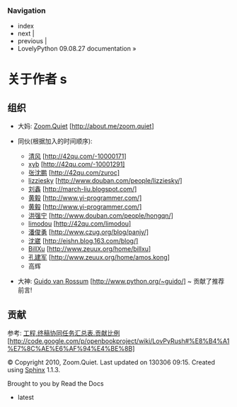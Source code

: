 ### Navigation

*   index
*   next |
*   previous |
*   LovelyPython 09.08.27 documentation »

# 关于作者 s

## 组织

*   大妈: [Zoom.Quiet](http://about.me/zoom.quiet) [http://about.me/zoom.quiet]

*   同伙(根据加入的时间顺序):

    *   [清风](http://42qu.com/-10000171) [http://42qu.com/-10000171]
    *   [xyb](http://42qu.com/-10001291) [http://42qu.com/-10001291]
    *   [张沈鹏](http://42qu.com/zuroc) [http://42qu.com/zuroc]
    *   [lizziesky](http://www.douban.com/people/lizziesky/) [http://www.douban.com/people/lizziesky/]
    *   [刘鑫](http://march-liu.blogspot.com/) [http://march-liu.blogspot.com/]
    *   [黄毅](http://www.yi-programmer.com/) [http://www.yi-programmer.com/]
    *   [黄毅](http://www.yi-programmer.com/) [http://www.yi-programmer.com/]
    *   [洪强宁](http://www.douban.com/people/hongqn/) [http://www.douban.com/people/hongqn/]
    *   [limodou](http://42qu.com/limodou) [http://42qu.com/limodou]
    *   [潘俊勇](http://www.czug.org/blog/panjy/) [http://www.czug.org/blog/panjy/]
    *   [沈崴](http://eishn.blog.163.com/blog/) [http://eishn.blog.163.com/blog/]
    *   [BillXu](http://www.zeuux.org/home/billxu) [http://www.zeuux.org/home/billxu]
    *   [孔建军](http://www.zeuux.org/home/amos.kong) [http://www.zeuux.org/home/amos.kong]
    *   高辉

*   大神: [Guido van Rossum](http://www.python.org/~guido/) [http://www.python.org/~guido/] ~ 贡献了推荐前言!

## 贡献

参考: [工程,终稿协同任务汇总表.贡献比例](http://code.google.com/p/openbookproject/wiki/LovPyRush#%E8%B4%A1%E7%8C%AE%E6%AF%94%E4%BE%8B) [http://code.google.com/p/openbookproject/wiki/LovPyRush#%E8%B4%A1%E7%8C%AE%E6%AF%94%E4%BE%8B]

© Copyright 2010, Zoom.Quiet. Last updated on 130306 09:15. Created using [Sphinx](http://sphinx.pocoo.org/) 1.1.3.

Brought to you by Read the Docs

*   latest